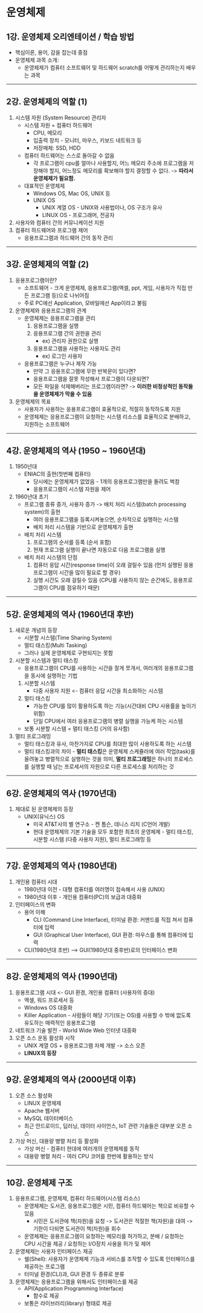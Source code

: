# 운영체제
## 1강. 운영체제 오리엔테이션 / 학습 방법
* 핵심이론, 용어, 감을 잡는데 중점
* 운영체제 과목 소개:
   - 운영체제가 컴퓨터 소프트웨어 및 하드웨어 scratch를 어떻게 관리하는지 배우는 과목
---
## 2강. 운영체제의 역할 (1)
1. 시스템 자원 (System Resource) 관리자
   * 시스템 자원 = 컴퓨터 하드웨어
      - CPU, 메모리
      - 입출력 장치 - 모니터, 마우스, 키보드 네트워크 등
      - 저장매체: SSD, HDD
   * 컴퓨터 하드웨어는 스스로 돌아갈 수 없음
      - 각 프로그램이 cpu를 얼마나 사용할지, 어느 메모리 주소에 프로그램을 저장해야 할지, 어느정도 메모리를 확보해야 할지 결정할 수 없다. -> **따라서 운영체제가 필요함.**
   * 대표적인 운영체제
      - Windows OS, Mac OS, UNIX 등
      - UNIX OS
         + UNIX 계열 OS - UNIX와 사용법이나, OS 구조가 유사
         + LINUX OS - 프로그래머, 전공자
2. 사용자와 컴퓨터 간의 커뮤니케이션 지원
3. 컴퓨터 하드웨어와 프로그램 제어
   * 응용프로그램과 하드웨어 간의 동작 관리
---
## 3강. 운영체제의 역할 (2)
1. 응용프로그램이란?
   * 소프트웨어 - 크게 운영체제, 응용프로그램(엑셀, ppt, 게임, 사용자가 직접 만든 프로그램 등)으로 나뉘어짐
   * 주로 PC에선 Application, 모바일에선 App이라고 불림
2. 운영체제와 응용프로그램의 관계
   * 운영체제는 응용프로그램을 관리
      1. 응용프로그램을 실행
      2. 응용프로그램 간의 권한을 관리
         - ex) 관리자 권한으로 실행
      3. 응용프로그램을 사용하는 사용자도 관리
         - ex) 로그인 사용자
   * 응용프로그램은 누구나 제작 가능
      - 만약 그 응용프로그램에 무한 반복문이 있다면?
      - 응용프로그램을 잘못 작성해서 프로그램이 다운되면?
      - 모든 파일을 삭제해버리는 프로그램이라면? -> **이러한 비정상적인 동작들을 운영체제가 막을 수 있음**
3. 운영체제의 목표
   * 사용자가 사용하는 응용프로그램이 효율적으로, 적절히 동작하도록 지원
   * 운영체제는 응용프로그램이 요청하는 시스템 리소스를 효율적으로 분배하고, 지원하는 소프트웨어
---
## 4강. 운영체제의 역사 (1950 ~ 1960년대)
1. 1950년대
   * ENIAC의 출현(첫번째 컴퓨터)
      - 당시에는 운영체제가 없었음 - 1개의 응용프로그램만을 돌려도 벅참
      - 응용프로그램이 시스템 자원을 제어
2. 1960년대 초기
   * 프로그램 종류 증가, 사용자 증가 -> 배치 처리 시스템(batch processing system)의 출현
      - 여러 응용프로그램을 등록시켜놓으면, 순차적으로 실행하는 시스템
      - 배치 처리 시스템을 기반으로 운영체제가 출현
   * 배치 처리 시스템
      1. 프로그램의 순서를 등록 (순서 포함)
      2. 현재 프로그램 실행이 끝나면 자동으로 다음 프로그램을 실행
   * 배치 처리 시스템의 단점
      1. 컴퓨터 응답 시간(response time)이 오래 걸릴수 있음 (먼저 실행된 응용프로그램이 시간을 많이 필요로 할 경우)
      2. 실행 시간도 오래 걸릴수 있음 (CPU를 사용하지 않는 순간에도, 응용프로그램이 CPU를 점유하기 때문)
---
## 5강. 운영체제의 역사 (1960년대 후반)
1. 새로운 개념의 등장
   * 시분할 시스템(Time Sharing System)
   * 멀티 태스킹(Multi Tasking)
   * 그러나 실제 운영체제로 구현되지는 못함
2. 시분할 시스템과 멀티 태스킹
   * 응용프로그램이 CPU를 사용하는 시간을 잘게 쪼개서, 여러개의 응용프로그램을 동시에 실행하는 기법
   1. 시분할 시스템
      - 다중 사용자 지원 <- 컴퓨터 응답 시간을 최소화하는 시스템
   2. 멀티 태스킹
      - 가능한 CPU를 많이 활용하도록 하는 기능(시간대비 CPU 사용률을 높이기 위함)
      - 단일 CPU에서 여러 응용프로그램의 병렬 실행을 가능케 하는 시스템
   * 보통 시분할 시스템 = 멀티 태스킹 (거의 유사함)
3. 멀티 프로그래밍
   * 멀티 태스킹과 유사, 마찬가지로 CPU를 최대한 많이 사용하도록 하는 시스템
   * 멀티 태스킹과의 차이 - **멀티 태스킹**은 운영체제 스케쥴러에 여러 작업(task)를 올려놓고 병렬적으로 실행하는 것을 의미, **멀티 프로그래밍**은 하나의 프로세스를 실행할 때 남는 프로세서의 자원으로 다른 프로세스를 처리하는 것
---
## 6강. 운영체제의 역사 (1970년대)
1. 제대로 된 운영체제의 등장
   * UNIX(유닉스) OS
      - 미국 AT&T사의 벨 연구소 - 켄 톰슨, 데니스 리치 (C언어 개발)
      - 현대 운영체제의 기본 기술을 모두 포함한 최초의 운영체제 - 멀티 태스킹, 시분할 시스템 (다중 사용자 지원), 멀티 프로그래밍 등
---
## 7강. 운영체제의 역사 (1980년대)
1. 개인용 컴퓨터 시대
   * 1980년대 이전 - 대형 컴퓨터를 여러명이 접속해서 사용 (UNIX)
   * 1980년대 이후 - 개인용 컴퓨터(PC)의 보급과 대중화
2. 인터페이스의 변화
   * 용어 이해
      - CLI (Command Line Interface), 터미널 환경: 커맨드를 직접 쳐서 컴퓨터에 입력
      - GUI (Graphical User Interface), GUI 환경: 마우스를 통해 컴퓨터에 입력
   * CLI(1980년대 초반) --> GUI(1980년대 중후반)로의 인터페이스 변화
---
## 8강. 운영체제의 역사 (1990년대)
1. 응용프로그램 시대 <- GUI 환경, 개인용 컴퓨터 (사용자의 증대)
   * 엑셀, 워드 프로세서 등
   * Windows OS 대중화
   * Killer Application - 사람들이 해당 기기(또는 OS)를 사용할 수 밖에 없도록 유도하는 매력적인 응용프로그램
2. 네트워크 기술 발전 - World Wide Web 인터넷 대중화
3. 오픈 소스 운동 활성화 시작
   * UNIX 계열 OS + 응용프로그램 자체 개발 -> 소스 오픈
   * **LINUX의 등장**
---
## 9강. 운영체제의 역사 (2000년대 이후)
1. 오픈 소스 활성화
   * LINUX 운영체제
   * Apache 웹서버
   * MySQL 데이터베이스
   * 최근 안드로이드, 딥러닝, 데이터 사이언스, IoT 관련 기술들은 대부분 오픈 소스
2. 가상 머신, 대용량 병렬 처리 등 활성화
   * 가상 머신 - 컴퓨터 한대에 여러개의 운영체제를 동작
   * 대용량 병렬 처리 - 여러 CPU 코어를 한번에 활용하는 방식
---
## 10강. 운영체제 구조
1. 응용프로그램, 운영체제, 컴퓨터 하드웨어(시스템 리소스)
   * 운영체제는 도서관, 응용프로그램은 시민, 컴퓨터 하드웨어는 책으로 비유할 수 있음
      - 시민은 도서관에 책(자원)을 요청 -> 도서관은 적절한 책(자원)을 대여 -> 기한이 다되면 도서관이 책(자원)을 회수
   * 운영체제는 응용프로그램이 요청하는 메모리를 허가하고, 분배 / 요청하는 CPU 시간을 제공 / 요청하는 I/O장치 사용을 허가 및 제어
2. 운영체제는 사용자 인터페이스 제공
   * 쉘(Shell): 사용자가 운영체제 기능과 서비스를 조작할 수 있도록 인터페이스를 제공하는 프로그램
   * 터미널 환경(CLI)과, GUI 환경 두 종류로 분류
3. 운영체제는 응용프로그램을 위해서도 인터페이스를 제공
   * API(Application Programming Interface)
      - 함수로 제공
   * 보통은 라이브러리(library) 형태로 제공
